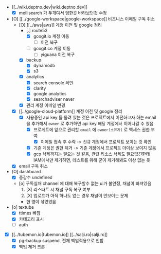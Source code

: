 - [[../wiki.deptno.dev|wiki.deptno.dev]]
  - [X] meilisearch 가 두개여서 엄한곳 바라보던것 수정
- [O] [[../google-workspace|google-workspace]] 비즈니스 이메일 구독 취소
  - [O] [[../aws|aws]] 계정 이전 및 google 정리
    - [.] route53
      - [X] googit.io 계정 이동
        - [ ] 이전 복구
      - [ ] googit.co 계정 이동
        - [ ] yiguana 이전 복구
    - [X] backup
      - [X] dynamodb
      - [X] s3
    - [X] analytics
      - [X] search console 확인
      - [X] clarity
      - [X] google analytics
      - [X] searchadviser naver
    - [X] 관리 계정 이메일 변경
  - [X] [[../google-cloud-platform]] 계정 이전 및 google 정리
    - [X] 사용중인 api key 들 물려 있는 것은 프로젝트에서 이전하고자 하는 email 을 추가해서 `owner` 로 추가하면 api key 해당 계정에서 이어나갈 수 있음
      - [X] 프로게트에 앞으로 관리할 `email` 에 `owner(소유자)` 로 액세스 권한 부여
        - [X] 이메일 접속 후 수락 -> 신규 계정에서 프로젝트 보이는 것 확인
      - [X] 기존 계정은 권한 제거 -> 기존 계정에서 프로젝트 더이상 보이지 않음
      - [X] gcp 삭제까지는 필요는 것 같음, 관련 리소스 삭제도 필요없긴한데 IAM에서만 제거하면, 테스트를 위해 굳이 제거해봐도 이상 없는 듯
  - [X] email 구독 취소
- [O] dashboard
  - [X] 증감수 undefined
  - [o] 구독실패 channel 에 대해 복구할수 없는 ui가 불안정, 채널이 빠져있음
    1. [X] 리스타트 시 채널 구독 복구 여부
    2. [X] 업로드가 아직 하나도 없는 경우 채널이 안보이는 문제
      - 한 영이 섞였었음
- [o] textube
  - [X] ttimes 빠짐
  - [X] 카테고리 표시
  - [ ] auth
- [X] [[../tubemon.io|tubemon.io]] [[../salji.ro|salji.ro]]
  - [X] pg-backup suspend, 전체 백업적용으로 인함
  - [X] 백업 제거 크론
